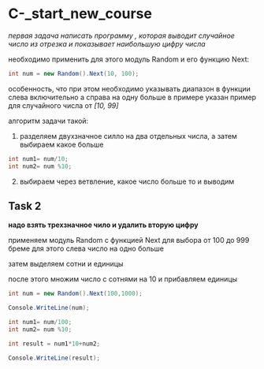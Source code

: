 # C-_start_new_course
*первая задача написать программу , которая выводит случайное число из отрезка и показывает наибольшую цифру числа* 

необходимо применить для этого модуль Random и его функцию Next:
```C#
int num = new Random().Next(10, 100);
```

особенность, что при этом необходимо указывать диапазон в функции слева включительно а справа на одну больше
в примере указан пример для случайного числа от _[10, 99]_

алгоритм задачи такой:
1. разделяем двухзначное силло на два отдельных числа, а затем выбираем какое больше
```C#
int num1= num/10;
int num2= num %10;
```
2. выбираем через ветвление, какое число больше то и выводим


## Task 2
__надо взять трехзначное чило и удалить вторую цифру__

применяем модуль Random с функцией Next для выбора от 100 до 999 бреме для этого слева число на одно больше

затем выделяем сотни и единицы

после этого множим число с сотнями на 10 и прибавляем единицы
```C#
int num = new Random().Next(100,1000);

Console.WriteLine(num);

int num1= num/100;
int num2= num %10;

int result = num1*10+num2;

Console.WriteLine(result);
```

